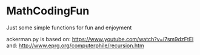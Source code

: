 # MathCodingFun
Just some simple functions for fun and enjoyment

ackerman.py is based on: https://www.youtube.com/watch?v=i7sm9dzFtEI
and: http://www.eprg.org/computerphile/recursion.htm
